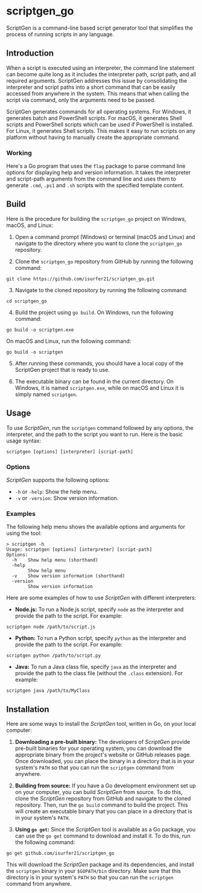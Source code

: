 # scriptgen_go
ScriptGen is a command-line based script generator tool that simplifies the process of running scripts in any language.

## Introduction

When a script is executed using an interpreter, the command line statement can become quite long as it includes the interpreter path, script path, and all required arguments. ScriptGen addresses this issue by consolidating the interpreter and script paths into a short command that can be easily accessed from anywhere in the system. This means that when calling the script via command, only the arguments need to be passed.

ScriptGen generates commands for all operating systems. For Windows, it generates batch and PowerShell scripts. For macOS, it generates Shell scripts and PowerShell scripts which can be used if PowerShell is installed. For Linux, it generates Shell scripts. This makes it easy to run scripts on any platform without having to manually create the appropriate command.

### Working

Here's a Go program that uses the `flag` package to parse command line options for displaying help and version information. It takes the interpreter and script-path arguments from the command line and uses them to generate `.cmd`, `.ps1` and `.sh` scripts with the specified template content.

## Build

Here is the procedure for building the `scriptgen_go` project on Windows, macOS, and Linux:

1. Open a command prompt (Windows) or terminal (macOS and Linux) and navigate to the directory where you want to clone the `scriptgen_go` repository.

2. Clone the `scriptgen_go` repository from GitHub by running the following command:
```
git clone https://github.com/isurfer21/scriptgen_go.git
```

3. Navigate to the cloned repository by running the following command:
```
cd scriptgen_go
```

4. Build the project using `go build`. On Windows, run the following command:
```
go build -o scriptgen.exe
```
On macOS and Linux, run the following command:
```
go build -o scriptgen
```

5. After running these commands, you should have a local copy of the ScriptGen project that is ready to use.

6. The executable binary can be found in the current directory. On Windows, it is named `scriptgen.exe`, while on macOS and Linux it is simply named `scriptgen`.

## Usage

To use _ScriptGen_, run the `scriptgen` command followed by any options, the interpreter, and the path to the script you want to run. Here is the basic usage syntax:

```
scriptgen [options] [interpreter] [script-path]
```

### Options

_ScriptGen_ supports the following options:

- `-h` or `-help`: Show the help menu.
- `-v` or `-version`: Show version information.

### Examples

The following help menu shows the available options and arguments for using the tool:

```
> scriptgen -h
Usage: scriptgen [options] [interpreter] [script-path]
Options:
  -h    Show help menu (shorthand)
  -help
        Show help menu
  -v    Show version information (shorthand)
  -version
        Show version information
```

Here are some examples of how to use _ScriptGen_ with different interpreters:

- **Node.js:** To run a Node.js script, specify `node` as the interpreter and provide the path to the script. For example:
```
scriptgen node /path/to/script.js
```

- **Python:** To run a Python script, specify `python` as the interpreter and provide the path to the script. For example:
```
scriptgen python /path/to/script.py
```

- **Java:** To run a Java class file, specify `java` as the interpreter and provide the path to the class file (without the `.class` extension). For example:
```
scriptgen java /path/to/MyClass
```

## Installation 

Here are some ways to install the _ScriptGen_ tool, written in Go, on your local computer:

1. **Downloading a pre-built binary:** The developers of _ScriptGen_ provide pre-built binaries for your operating system, you can download the appropriate binary from the project's website or GitHub releases page. Once downloaded, you can place the binary in a directory that is in your system's `PATH` so that you can run the `scriptgen` command from anywhere.

2. **Building from source:** If you have a Go development environment set up on your computer, you can build _ScriptGen_ from source. To do this, clone the _ScriptGen_ repository from GitHub and navigate to the cloned repository. Then, run the `go build` command to build the project. This will create an executable binary that you can place in a directory that is in your system's `PATH`.

3. **Using `go get`:** Since the _ScriptGen_ tool is available as a Go package, you can use the `go get` command to download and install it. To do this, run the following command:
```
go get github.com/isurfer21/scriptgen_go
```
This will download the _ScriptGen_ package and its dependencies, and install the `scriptgen` binary in your `$GOPATH/bin` directory. Make sure that this directory is in your system's `PATH` so that you can run the `scriptgen` command from anywhere.
